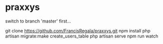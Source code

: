# praxxys
switch to branch 'master' first...

git clone https://github.com/FrancisRegala/praxxys.git
npm install
php artisan migrate:make create_users_table
php artisan serve
npm run watch
